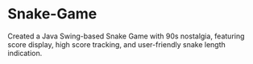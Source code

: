 # Snake-Game
Created a Java Swing-based Snake Game with 90s nostalgia, featuring score display, high score tracking, and user-friendly snake length indication.
